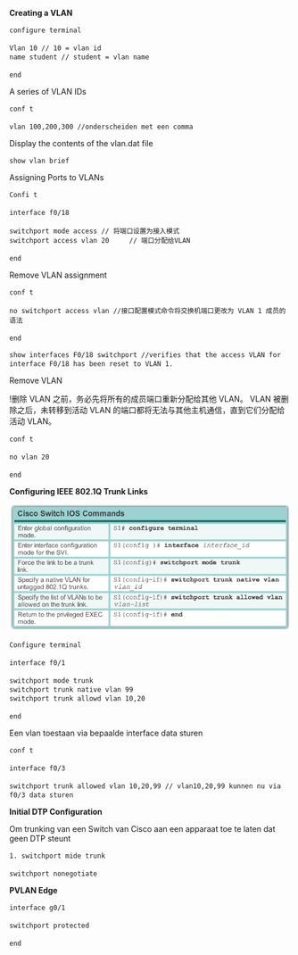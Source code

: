 **Creating a VLAN**

```
configure terminal

Vlan 10 // 10 = vlan id
name student // student = vlan name

end
```

A series of VLAN IDs

```
conf t

vlan 100,200,300 //onderscheiden met een comma
```

Display the contents of the vlan.dat file

```
show vlan brief
```

Assigning Ports to VLANs

```
Confi t

interface f0/18

switchport mode access // 将端口设置为接入模式
switchport access vlan 20     // 端口分配给VLAN

end
```

Remove VLAN assignment

```
conf t

no switchport access vlan //接口配置模式命令将交换机端口更改为 VLAN 1 成员的语法

end
```

```
show interfaces F0/18 switchport //verifies that the access VLAN for interface F0/18 has been reset to VLAN 1.
```

Remove VLAN

!删除 VLAN 之前，务必先将所有的成员端口重新分配给其他 VLAN。 VLAN 被删除之后，未转移到活动 VLAN 的端口都将无法与其他主机通信，直到它们分配给活动 VLAN。

```
conf t

no vlan 20

end
```

**Configuring IEEE 802.1Q Trunk Links**

![](/assets/VLANTrunk.png)

```
Configure terminal

interface f0/1

switchport mode trunk
switchport trunk native vlan 99
switchport trunk allowd vlan 10,20

end
```

Een vlan toestaan via bepaalde interface data sturen

```
conf t

interface f0/3

switchport trunk allowed vlan 10,20,99 // vlan10,20,99 kunnen nu via f0/3 data sturen
```

**Initial DTP Configuration**

Om trunking van een Switch van Cisco aan een apparaat toe te laten dat geen DTP steunt

```
1. switchport mide trunk

switchport nonegotiate
```

**PVLAN Edge**

```
interface g0/1

switchport protected

end
```



